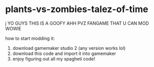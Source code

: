 # plants-vs-zombies-talez-of-time
j
YO GUYS THIS IS A GOOFY AHH PVZ FANGAME THAT U CAN MOD WOWIE

how to start modding it:

1. download gamemaker studio 2 (any version works lol)
2. download this code and import it into gamemaker
3. enjoy figuring out all my spagheti code!


